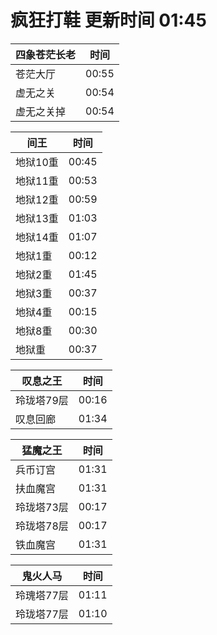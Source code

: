 # 疯狂打鞋 更新时间 01:45

| 四象苍茫长老   | 时间    |
|--------|-------|
| 苍茫大厅 | 00:55 |
| 虚无之关 | 00:54 |
| 虚无之关掉 | 00:54 |

| 间王   | 时间    |
|--------|-------|
| 地狱10重 | 00:45 |
| 地狱11重 | 00:53 |
| 地狱12重 | 00:59 |
| 地狱13重 | 01:03 |
| 地狱14重 | 01:07 |
| 地狱1重 | 00:12 |
| 地狱2重 | 01:45 |
| 地狱3重 | 00:37 |
| 地狱4重 | 00:15 |
| 地狱8重 | 00:30 |
| 地狱重 | 00:37 |

| 叹息之王   | 时间    |
|--------|-------|
| 玲珑塔79层 | 00:16 |
| 叹息回廊 | 01:34 |

| 猛魔之王   | 时间    |
|--------|-------|
| 兵币订宫 | 01:31 |
| 扶血魔宫 | 01:31 |
| 玲珑塔73层 | 00:17 |
| 玲珑塔78层 | 00:17 |
| 铁血魔宫 | 01:31 |

| 鬼火人马   | 时间    |
|--------|-------|
| 玲瑰塔77层 | 01:11 |
| 玲珑塔77层 | 01:10 |